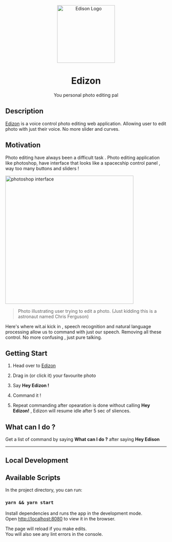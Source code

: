 <p align="center">
  <a href="https://edizon.herokuapp.com" target="blank"><img src="https://emojipedia-us.s3.dualstack.us-west-1.amazonaws.com/thumbs/240/apple/237/night-with-stars_1f303.png" width="180" alt="Edison Logo" /></a>
</p>

<h1 align="center">Edizon</h1>
<p align="center">You personal photo editing pal</p> 

## Description

[Edizon](https://edizon.herokuapp.com) is a voice control photo editing web application. Allowing user to edit photo with just their voice. No more slider and curves.

## Motivation

Photo editing have always been a difficult task . Photo editing application like photoshop, have interface that looks like a spacecship control panel , way too many buttons and sliders !

<img src="https://www.nasa.gov/sites/default/files/ccp-boeingcockpit-fergie.jpg" width="400" alt="photoshop interface"/>

> Photo illustrating user trying to edit a photo. (Just kidding this is a astronaut named Chris Ferguson)
 
Here's where wit.ai kick in , speech recognition and natural language processing allow us to command with just our speech. Removing all these control. No more confusing , just pure talking.

## Getting Start 

1. Head over to [Edizon](https://edizon.herokuapp.com)

2. Drag in (or click it) your favourite photo 

3. Say **Hey Edizon !** 

4. Command it ! 

5. Repeat commanding after opearation is done without calling **Hey Edizon!** , Edizon will resume idle after 5 sec of sliences.

## What can I do ? 

Get a list of command by saying **What can I do ?** after saying **Hey Edison**

---
## Local Development
  
## Available Scripts

In the project directory, you can run:

### `yarn && yarn start`

Install dependencies and runs the app in the development mode.<br />
Open [http://localhost:8080](http://localhost:8080) to view it in the browser.

The page will reload if you make edits.<br />
You will also see any lint errors in the console.
